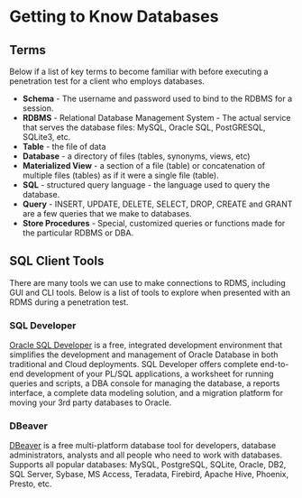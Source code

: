 # Getting to Know Databases
## Terms
Below if a list of key terms to become familiar with before executing a penetration test for a client who employs databases.
* **Schema** - The username and password used to bind to the RDBMS for a session.
* **RDBMS** - Relational Database Management System - The actual service that serves the database files: MySQL, Oracle SQL, PostGRESQL, SQLite3, etc.
* **Table** - the file of data
* **Database** - a directory of files (tables, synonyms, views, etc)
* **Materialized View** - a section of a file (table) or concatenation of multiple files (tables) as if it were a single file (table).
* **SQL** - structured query language - the language used to query the database.
* **Query** - INSERT, UPDATE, DELETE, SELECT, DROP, CREATE and GRANT are a few queries that we make to databases.
* **Store Procedures** - Special, customized queries or functions made for the particular RDBMS or DBA.
## SQL Client Tools
There are many tools we can use to make connections to RDMS, including GUI and CLI tools. Below is a list of tools to explore when presented with an RDMS during a penetration test.
### SQL Developer
[Oracle SQL Developer](https://www.oracle.com/database/technologies/appdev/sqldeveloper-landing.html) is a free, integrated development environment that simplifies the development and management of Oracle Database in both traditional and Cloud deployments. SQL Developer offers complete end-to-end development of your PL/SQL applications, a worksheet for running queries and scripts, a DBA console for managing the database, a reports interface, a complete data modeling solution, and a migration platform for moving your 3rd party databases to Oracle. 
### DBeaver
[DBeaver](https://dbeaver.io/) is a free multi-platform database tool for developers, database administrators, analysts and all people who need to work with databases. Supports all popular databases: MySQL, PostgreSQL, SQLite, Oracle, DB2, SQL Server, Sybase, MS Access, Teradata, Firebird, Apache Hive, Phoenix, Presto, etc.
